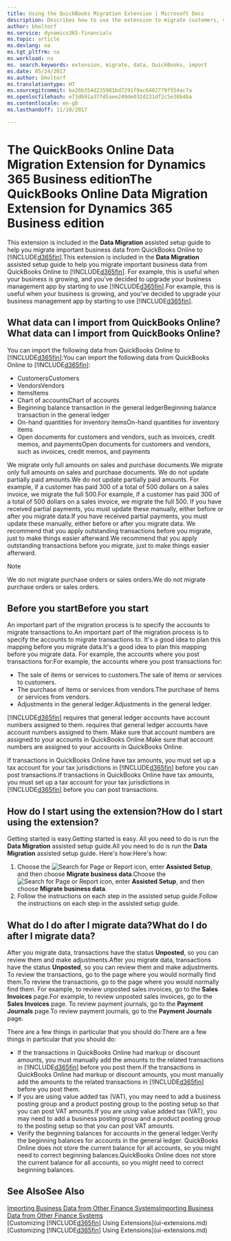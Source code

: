 ```yaml
---
title: Using the QuickBooks Migration Extension | Microsoft Docs
description: Describes how to use the extension to migrate customers, vendors, items, and accounts from QuickBooks Online to Dynamics 365.
author: bholtorf
ms.service: dynamics365-financials
ms.topic: article
ms.devlang: na
ms.tgt_pltfrm: na
ms.workload: na
ms. search.keywords: extension, migrate, data, QuickBooks, import
ms.date: 05/24/2017
ms.author: bholtorf
ms.translationtype: HT
ms.sourcegitcommit: ba26b354d235981bd7291f9ac6402779f554ac7a
ms.openlocfilehash: e73db91a37fd5aee249de032d231df2c5e36b4ba
ms.contentlocale: en-gb
ms.lasthandoff: 11/10/2017

---
```


# <a name="the-quickbooks-online-data-migration-extension-for-dynamics-365-business-edition"></a><span data-ttu-id="7c166-103">The QuickBooks Online Data Migration Extension for Dynamics 365 Business edition</span><span class="sxs-lookup"><span data-stu-id="7c166-103">The QuickBooks Online Data Migration Extension for Dynamics 365 Business edition</span></span>
<span data-ttu-id="7c166-104">This extension is included in the **Data Migration** assisted setup guide to help you migrate important business data from QuickBooks Online to [!INCLUDE[d365fin](includes/d365fin_md.md)].</span><span class="sxs-lookup"><span data-stu-id="7c166-104">This extension is included in the **Data Migration** assisted setup guide to help you migrate important business data from QuickBooks Online to [!INCLUDE[d365fin](includes/d365fin_md.md)].</span></span> <span data-ttu-id="7c166-105">For example, this is useful when your business is growing, and you've decided to upgrade your business management app by starting to use [!INCLUDE[d365fin](includes/d365fin_md.md)].</span><span class="sxs-lookup"><span data-stu-id="7c166-105">For example, this is useful when your business is growing, and you've decided to upgrade your business management app by starting to use [!INCLUDE[d365fin](includes/d365fin_md.md)].</span></span>

## <a name="what-data-can-i-import-from-quickbooks-online"></a><span data-ttu-id="7c166-106">What data can I import from QuickBooks Online?</span><span class="sxs-lookup"><span data-stu-id="7c166-106">What data can I import from QuickBooks Online?</span></span>
<span data-ttu-id="7c166-107">You can import the following data from QuickBooks Online to [!INCLUDE[d365fin](includes/d365fin_md.md)]:</span><span class="sxs-lookup"><span data-stu-id="7c166-107">You can import the following data from QuickBooks Online to [!INCLUDE[d365fin](includes/d365fin_md.md)]:</span></span>  

* <span data-ttu-id="7c166-108">Customers</span><span class="sxs-lookup"><span data-stu-id="7c166-108">Customers</span></span>
* <span data-ttu-id="7c166-109">Vendors</span><span class="sxs-lookup"><span data-stu-id="7c166-109">Vendors</span></span>
* <span data-ttu-id="7c166-110">Items</span><span class="sxs-lookup"><span data-stu-id="7c166-110">Items</span></span>
* <span data-ttu-id="7c166-111">Chart of accounts</span><span class="sxs-lookup"><span data-stu-id="7c166-111">Chart of accounts</span></span>
* <span data-ttu-id="7c166-112">Beginning balance transaction in the general ledger</span><span class="sxs-lookup"><span data-stu-id="7c166-112">Beginning balance transaction in the general ledger</span></span>
* <span data-ttu-id="7c166-113">On-hand quantities for inventory items</span><span class="sxs-lookup"><span data-stu-id="7c166-113">On-hand quantities for inventory items</span></span>
* <span data-ttu-id="7c166-114">Open documents for customers and vendors, such as invoices, credit memos, and payments</span><span class="sxs-lookup"><span data-stu-id="7c166-114">Open documents for customers and vendors, such as invoices, credit memos, and payments</span></span>

<span data-ttu-id="7c166-115">We migrate only full amounts on sales and purchase documents.</span><span class="sxs-lookup"><span data-stu-id="7c166-115">We migrate only full amounts on sales and purchase documents.</span></span> <span data-ttu-id="7c166-116">We do not update partially paid amounts.</span><span class="sxs-lookup"><span data-stu-id="7c166-116">We do not update partially paid amounts.</span></span> <span data-ttu-id="7c166-117">For example, if a customer has paid 300 of a total of 500 dollars on a sales invoice, we migrate the full 500.</span><span class="sxs-lookup"><span data-stu-id="7c166-117">For example, if a customer has paid 300 of a total of 500 dollars on a sales invoice, we migrate the full 500.</span></span> <span data-ttu-id="7c166-118">If you have received partial payments, you must update these manually, either before or after you migrate data.</span><span class="sxs-lookup"><span data-stu-id="7c166-118">If you have received partial payments, you must update these manually, either before or after you migrate data.</span></span> <span data-ttu-id="7c166-119">We recommend that you apply outstanding transactions before you migrate, just to make things easier afterward.</span><span class="sxs-lookup"><span data-stu-id="7c166-119">We recommend that you apply outstanding transactions before you migrate, just to make things easier afterward.</span></span>

> [!NOTE]  
>   <span data-ttu-id="7c166-120">We do not migrate purchase orders or sales orders.</span><span class="sxs-lookup"><span data-stu-id="7c166-120">We do not migrate purchase orders or sales orders.</span></span>

## <a name="before-you-start"></a><span data-ttu-id="7c166-121">Before you start</span><span class="sxs-lookup"><span data-stu-id="7c166-121">Before you start</span></span>
<span data-ttu-id="7c166-122">An important part of the migration process is to specify the accounts to migrate transactions to.</span><span class="sxs-lookup"><span data-stu-id="7c166-122">An important part of the migration process is to specify the accounts to migrate transactions to.</span></span> <span data-ttu-id="7c166-123">It's a good idea to plan this mapping before you migrate data.</span><span class="sxs-lookup"><span data-stu-id="7c166-123">It's a good idea to plan this mapping before you migrate data.</span></span> <span data-ttu-id="7c166-124">For example, the accounts where you post transactions for:</span><span class="sxs-lookup"><span data-stu-id="7c166-124">For example, the accounts where you post transactions for:</span></span>  

* <span data-ttu-id="7c166-125">The sale of items or services to customers.</span><span class="sxs-lookup"><span data-stu-id="7c166-125">The sale of items or services to customers.</span></span>
* <span data-ttu-id="7c166-126">The purchase of items or services from vendors.</span><span class="sxs-lookup"><span data-stu-id="7c166-126">The purchase of items or services from vendors.</span></span>  
* <span data-ttu-id="7c166-127">Adjustments in the general ledger.</span><span class="sxs-lookup"><span data-stu-id="7c166-127">Adjustments in the general ledger.</span></span>  

[!INCLUDE[d365fin](includes/d365fin_md.md)]<span data-ttu-id="7c166-128"> requires that general ledger accounts have account numbers assigned to them.</span><span class="sxs-lookup"><span data-stu-id="7c166-128"> requires that general ledger accounts have account numbers assigned to them.</span></span> <span data-ttu-id="7c166-129">Make sure that account numbers are assigned to your accounts in QuickBooks Online.</span><span class="sxs-lookup"><span data-stu-id="7c166-129">Make sure that account numbers are assigned to your accounts in QuickBooks Online.</span></span>

<span data-ttu-id="7c166-130">If transactions in QuickBooks Online have tax amounts, you must set up a tax account for your tax jurisdictions in [!INCLUDE[d365fin](includes/d365fin_md.md)] before you can post transactions.</span><span class="sxs-lookup"><span data-stu-id="7c166-130">If transactions in QuickBooks Online have tax amounts, you must set up a tax account for your tax jurisdictions in [!INCLUDE[d365fin](includes/d365fin_md.md)] before you can post transactions.</span></span>

## <a name="how-do-i-start-using-the-extension"></a><span data-ttu-id="7c166-131">How do I start using the extension?</span><span class="sxs-lookup"><span data-stu-id="7c166-131">How do I start using the extension?</span></span>
<span data-ttu-id="7c166-132">Getting started is easy.</span><span class="sxs-lookup"><span data-stu-id="7c166-132">Getting started is easy.</span></span> <span data-ttu-id="7c166-133">All you need to do is run the **Data Migration** assisted setup guide.</span><span class="sxs-lookup"><span data-stu-id="7c166-133">All you need to do is run the **Data Migration** assisted setup guide.</span></span> <span data-ttu-id="7c166-134">Here's how:</span><span class="sxs-lookup"><span data-stu-id="7c166-134">Here's how:</span></span>

1. <span data-ttu-id="7c166-135">Choose the ![Search for Page or Report](media/ui-search/search_small.png "Search for Page or Report icon") icon, enter **Assisted Setup**, and then choose **Migrate business data**.</span><span class="sxs-lookup"><span data-stu-id="7c166-135">Choose the ![Search for Page or Report](media/ui-search/search_small.png "Search for Page or Report icon") icon, enter **Assisted Setup**, and then choose **Migrate business data**.</span></span>
2. <span data-ttu-id="7c166-136">Follow the instructions on each step in the assisted setup guide.</span><span class="sxs-lookup"><span data-stu-id="7c166-136">Follow the instructions on each step in the assisted setup guide.</span></span>

## <a name="what-do-i-do-after-i-migrate-data"></a><span data-ttu-id="7c166-137">What do I do after I migrate data?</span><span class="sxs-lookup"><span data-stu-id="7c166-137">What do I do after I migrate data?</span></span>
<span data-ttu-id="7c166-138">After you migrate data, transactions have the status **Unposted**, so you can review them and make adjustments.</span><span class="sxs-lookup"><span data-stu-id="7c166-138">After you migrate data, transactions have the status **Unposted**, so you can review them and make adjustments.</span></span> <span data-ttu-id="7c166-139">To review the transactions, go to the page where you would normally find them.</span><span class="sxs-lookup"><span data-stu-id="7c166-139">To review the transactions, go to the page where you would normally find them.</span></span> <span data-ttu-id="7c166-140">For example, to review unposted sales invoices, go to the **Sales Invoices** page.</span><span class="sxs-lookup"><span data-stu-id="7c166-140">For example, to review unposted sales invoices, go to the **Sales Invoices** page.</span></span> <span data-ttu-id="7c166-141">To review payment journals, go to the **Payment Journals** page.</span><span class="sxs-lookup"><span data-stu-id="7c166-141">To review payment journals, go to the **Payment Journals** page.</span></span>   

<span data-ttu-id="7c166-142">There are a few things in particular that you should do:</span><span class="sxs-lookup"><span data-stu-id="7c166-142">There are a few things in particular that you should do:</span></span>

* <span data-ttu-id="7c166-143">If the transactions in QuickBooks Online had markup or discount amounts, you must manually add the amounts to the related transactions in [!INCLUDE[d365fin](includes/d365fin_md.md)] before you post them.</span><span class="sxs-lookup"><span data-stu-id="7c166-143">If the transactions in QuickBooks Online had markup or discount amounts, you must manually add the amounts to the related transactions in [!INCLUDE[d365fin](includes/d365fin_md.md)] before you post them.</span></span>
* <span data-ttu-id="7c166-144">If you are using value added tax (VAT), you may need to add a business posting group and a product posting group to the posting setup so that you can post VAT amounts.</span><span class="sxs-lookup"><span data-stu-id="7c166-144">If you are using value added tax (VAT), you may need to add a business posting group and a product posting group to the posting setup so that you can post VAT amounts.</span></span>
* <span data-ttu-id="7c166-145">Verify the beginning balances for accounts in the general ledger.</span><span class="sxs-lookup"><span data-stu-id="7c166-145">Verify the beginning balances for accounts in the general ledger.</span></span> <span data-ttu-id="7c166-146">QuickBooks Online does not store the current balance for all accounts, so you might need to correct beginning balances.</span><span class="sxs-lookup"><span data-stu-id="7c166-146">QuickBooks Online does not store the current balance for all accounts, so you might need to correct beginning balances.</span></span>

## <a name="see-also"></a><span data-ttu-id="7c166-147">See Also</span><span class="sxs-lookup"><span data-stu-id="7c166-147">See Also</span></span>
[<span data-ttu-id="7c166-148">Importing Business Data from Other Finance Systems</span><span class="sxs-lookup"><span data-stu-id="7c166-148">Importing Business Data from Other Finance Systems</span></span>](upload-data.md)  
<span data-ttu-id="7c166-149">[Customizing [!INCLUDE[d365fin](includes/d365fin_md.md)] Using Extensions](ui-extensions.md)</span><span class="sxs-lookup"><span data-stu-id="7c166-149">[Customizing [!INCLUDE[d365fin](includes/d365fin_md.md)] Using Extensions](ui-extensions.md)</span></span>  

